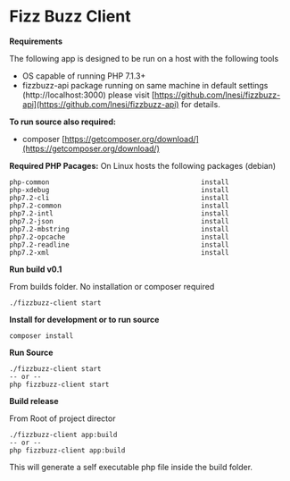 # Fizz Buzz Client


**Requirements**

The following app is designed to be run  on a host with the following tools
- OS capable of running PHP 7.1.3+
- fizzbuzz-api package running on same machine in default settings (http://localhost:3000) please visit [https://github.com/lnesi/fizzbuzz-api](https://github.com/lnesi/fizzbuzz-api) for details.

**To run source also required:**

- composer [https://getcomposer.org/download/](https://getcomposer.org/download/)

**Required PHP Pacages:**
On Linux hosts the following packages (debian)
```
php-common                                      install
php-xdebug                                      install
php7.2-cli                                      install
php7.2-common                                   install
php7.2-intl                                     install
php7.2-json                                     install
php7.2-mbstring                                 install
php7.2-opcache                                  install
php7.2-readline                                 install
php7.2-xml                                      install
```

**Run build v0.1**

From builds folder. No installation or composer required

```
./fizzbuzz-client start
```
**Install for development or to run source**
```
composer install
```

**Run Source**
```
./fizzbuzz-client start
-- or --
php fizzbuzz-client start
```

**Build release**

From Root of project director
```
./fizzbuzz-client app:build
-- or --
php fizzbuzz-client app:build
```

This will generate a self executable php file inside the build folder.
